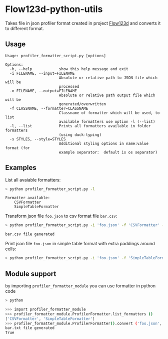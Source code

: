 # Flow123d-python-utils

Takes file in json profiler format created in project [Flow123d](https://github.com/flow123d/flow123d) and
converts it to different format.

## Usage
```
Usage: profiler_formatter_script.py [options]

Options:
  -h, --help            show this help message and exit
  -i FILENAME, --input=FILENAME
                        Absolute or relative path to JSON file which will be
                        processed
  -o FILENAME, --output=FILENAME
                        Absolute or relative path output file which will be
                        generated/overwritten
  -f CLASSNAME, --formatter=CLASSNAME
                        Classname of formatter which will be used, to list
                        available formatters use option -l (--list)
  -l, --list            Prints all formatters available in folder formatters
                        (using duck-typing)
  -s STYLES, --style=STYLES
                        Additional styling options in name:value format (for
                        example separator:  default is os separator)
```
## Examples
List all avaiable formatters:

```bash
> python profiler_formatter_script.py -l
```
```
Formatter available: 
	CSVFormatter
	SimpleTableFormatter
```

Transform json file ```foo.json``` to csv format file ```bar.csv```:

```bash
> python profiler_formatter_script.py -i 'foo.json' -f 'CSVFormatter' -o 'bar.csv'
```
```bar.csv file generated```

Print json file ```foo.json``` in simple table format with extra paddings around cells:

```bash
> python profiler_formatter_script.py -i 'foo.json' -f 'SimpleTableFormatter' -s 'padding:5'
```

## Module support

by importing ```profiler_formatter_module``` you can use formatter in python code
```bash
> python

>>> import profiler_formatter_module
>>> profiler_formatter_module.ProfilerFormatter.list_formatters ()
['CSVFormatter', 'SimpleTableFormatter']
>>> profiler_formatter_module.ProfilerFormatter().convert ('foo.json', 'bar.txt')
bar.txt file generated
True
```
